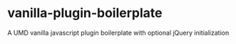 # vanilla-plugin-boilerplate
A UMD vanilla javascript plugin boilerplate with optional jQuery initialization 

